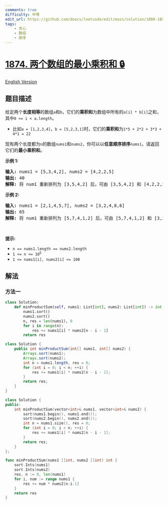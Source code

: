 ```yaml
---
comments: true
difficulty: 中等
edit_url: https://github.com/doocs/leetcode/edit/main/solution/1800-1899/1874.Minimize%20Product%20Sum%20of%20Two%20Arrays/README.md
tags:
    - 贪心
    - 数组
    - 排序
---
```


<!-- problem:start -->

# [1874. 两个数组的最小乘积和 🔒](https://leetcode.cn/problems/minimize-product-sum-of-two-arrays)

[English Version](/solution/1800-1899/1874.Minimize%20Product%20Sum%20of%20Two%20Arrays/README_EN.md)

## 题目描述

<!-- description:start -->

<p>给定两个<strong>长度相等</strong>的数组<code>a</code>和<code>b</code>，它们的<strong>乘积和</strong>为数组中所有的<code>a[i] * b[i]</code>之和，其中<code>0 &lt;= i &lt; a.length</code>。</p>

<ul>
	<li>比如<code>a = [1,2,3,4]</code>，<code>b = [5,2,3,1]</code>时，它们的<strong>乘积和</strong>为<code>1*5 + 2*2 + 3*3 + 4*1 = 22</code></li>
</ul>

<p>现有两个长度都为<code>n</code>的数组<code>nums1</code>和<code>nums2</code>，你可以以<strong>任意顺序排序</strong><code>nums1</code>，请返回它们的<strong>最小乘积和</strong>。</p>

<p><strong>示例 1:</strong></p>

<pre><strong>输入:</strong> nums1 = [5,3,4,2], nums2 = [4,2,2,5]
<strong>输出:</strong> 40
<strong>解释: </strong>将 num1 重新排列为 [3,5,4,2] 后，可由<b> </b>[3,5,4,2] 和 [4,2,2,5] 得到最小乘积和 3*4 + 5*2 + 4*2 + 2*5 = 40。
</pre>

<p><strong>示例 2:</strong></p>

<pre><strong>输入:</strong> nums1 = [2,1,4,5,7], nums2 = [3,2,4,8,6]
<strong>输出:</strong> 65
<strong>解释:</strong> 将 num1 重新排列为 [5,7,4,1,2] 后，可由<b> </b>[5,7,4,1,2] 和 [3,2,4,8,6] 得到最小乘积和 5*3 + 7*2 + 4*4 + 1*8 + 2*6 = 65。
</pre>

<p> </p>

<p><strong>提示:</strong></p>

<ul>
	<li><code>n == nums1.length == nums2.length</code></li>
	<li><code>1 &lt;= n &lt;= 10<sup>5</sup></code></li>
	<li><code>1 &lt;= nums1[i], nums2[i] &lt;= 100</code></li>
</ul>

<!-- description:end -->

## 解法

<!-- solution:start -->

### 方法一

<!-- tabs:start -->

```python
class Solution:
    def minProductSum(self, nums1: List[int], nums2: List[int]) -> int:
        nums1.sort()
        nums2.sort()
        n, res = len(nums1), 0
        for i in range(n):
            res += nums1[i] * nums2[n - i - 1]
        return res
```

```java
class Solution {
    public int minProductSum(int[] nums1, int[] nums2) {
        Arrays.sort(nums1);
        Arrays.sort(nums2);
        int n = nums1.length, res = 0;
        for (int i = 0; i < n; ++i) {
            res += nums1[i] * nums2[n - i - 1];
        }
        return res;
    }
}
```

```cpp
class Solution {
public:
    int minProductSum(vector<int>& nums1, vector<int>& nums2) {
        sort(nums1.begin(), nums1.end());
        sort(nums2.begin(), nums2.end());
        int n = nums1.size(), res = 0;
        for (int i = 0; i < n; ++i) {
            res += nums1[i] * nums2[n - i - 1];
        }
        return res;
    }
};
```

```go
func minProductSum(nums1 []int, nums2 []int) int {
	sort.Ints(nums1)
	sort.Ints(nums2)
	res, n := 0, len(nums1)
	for i, num := range nums1 {
		res += num * nums2[n-i-1]
	}
	return res
}
```

<!-- tabs:end -->

<!-- solution:end -->

<!-- problem:end -->
